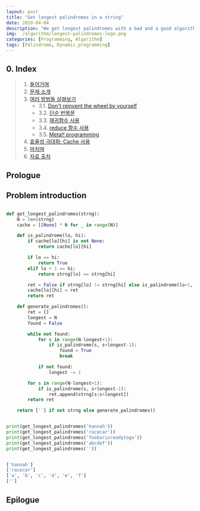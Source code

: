 ```yaml
---
layout: post
title: "Get longest palindromes in a string"
date: 2019-04-04
description: "We get longest palindromes with a bad and a good algorithm solution in Python"
img:  /algorithm/longest-palindromes-logo.png
categories: [Programming, Algorithm]
tags: [Palindrome, Dynamic_programming]
---
```



## 0. Index

> 1. [들어가며](#1)
> 2. [문제 소개](#2)
> 3. [여러 방법들 살펴보기](#3)
>    - 3.1. [Don't reinvent the wheel by yourself](#3a)
>    - 3.2. [단순 반복문](#3b)
>    - 3.3. [재귀함수 사용](#3c)
>    - 3.4. [reduce 함수 사용](#3d)
>    - 3.5. [Meta!! programming](#3e)
> 4. [효율성 극대화: Cache 사용](#4)
> 5. [마치며](#5)
> 6. [자료 출처](#6)


## Prologue

## Problem introduction


## 


```python
def get_longest_palindromes(strng):
    N = len(strng)
    cache = [[None] * N for _ in range(N)]

    def is_palindrome(lo, hi):
        if cache[lo][hi] is not None:
            return cache[lo][hi]

        if lo == hi:
            return True
        elif lo + 1 == hi:
            return strng[lo] == strng[hi]

        ret = False if strng[lo] != strng[hi] else is_palindrome(lo+1, hi-1)
        cache[lo][hi] = ret
        return ret

    def generate_palindromes():
        ret = []
        longest = N
        found = False

        while not found:
            for s in range(N-longest+1):
                if is_palindrome(s, s+longest-1):
                    found = True
                    break

            if not found:
                longest -= 1

        for s in range(N-longest+1):
            if is_palindrome(s, s+longest-1):
                ret.append(strng[s:s+longest])
        return ret

    return [''] if not strng else generate_palindromes()


print(get_longest_palindromes('hannah'))
print(get_longest_palindromes('racecar'))
print(get_longest_palindromes('foobarisreadytogo'))
print(get_longest_palindromes('abcdef'))
print(get_longest_palindromes(''))


['hannah']
['racecar']
['a', 'b', 'c', 'd', 'e', 'f']
['']
```


## Epilogue
